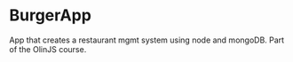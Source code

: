 # BurgerApp
App that creates a restaurant mgmt system using node and mongoDB. Part of the OlinJS course.
